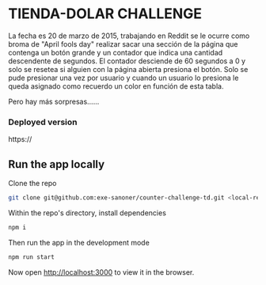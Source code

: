 # TIENDA-DOLAR CHALLENGE

La fecha es 20 de marzo de 2015, trabajando en Reddit se le ocurre como broma de "April fools day" realizar sacar una sección de la página que contenga un botón grande y un contador que indica una cantidad descendente de segundos.
El contador desciende de 60 segundos a 0 y solo se resetea si alguien con la página abierta presiona el botón. Solo se pude presionar una vez por usuario y cuando un usuario lo presiona le queda asignado como recuerdo un color en función de esta tabla.

Pero hay más sorpresas......

### Deployed version

https://

## Run the app locally

Clone the repo

```bash
git clone git@github.com:exe-sanoner/counter-challenge-td.git <local-repo-name>
```

Within the repo's directory, install dependencies

```bash
npm i
```

Then run the app in the development mode

```bash
npm run start
```

Now open [http://localhost:3000](http://localhost:3000) to view it in the browser.
